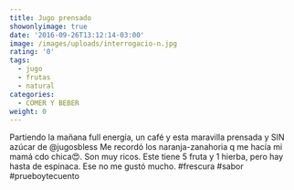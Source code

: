 ```yaml
---
title: Jugo prensado
showonlyimage: true
date: '2016-09-26T13:12:14-03:00'
image: /images/uploads/interrogacio-n.jpg
rating: '0'
tags:
  - jugo
  - frutas
  - natural
categories:
  - COMER Y BEBER
weight: 0
---
```

Partiendo la mañana full energía, un café y esta maravilla prensada y SIN azúcar de @jugosbless Me recordó los naranja-zanahoria q me hacía mi mamá cdo chica😍. Son muy ricos. Este tiene 5 fruta y 1 hierba, pero hay hasta de espinaca. Ese no me gustó mucho. #frescura #sabor #prueboytecuento

